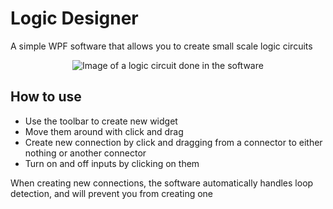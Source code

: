 # Logic Designer
A simple WPF software that allows you to create small scale logic circuits

<p align="center">
  <img src="https://github.com/Clement2A/LogicGate/assets/44134904/c515920d-b238-4b4f-b008-f7f03f35e755" alt="Image of a logic circuit done in the software" title="Logic Designer">
</p>

## How to use
+ Use the toolbar to create new widget
+ Move them around with click and drag
+ Create new connection by click and dragging from a connector to either nothing or another connector
+ Turn on and off inputs by clicking on them

When creating new connections, the software automatically handles loop detection, and will prevent you from creating one

